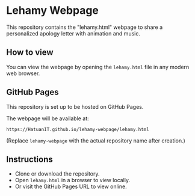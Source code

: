 # Lehamy Webpage

This repository contains the "lehamy.html" webpage to share a personalized apology letter with animation and music.

## How to view

You can view the webpage by opening the `lehamy.html` file in any modern web browser.

## GitHub Pages

This repository is set up to be hosted on GitHub Pages.

The webpage will be available at:

```
https://HatuanIT.github.io/lehamy-webpage/lehamy.html
```

(Replace `lehamy-webpage` with the actual repository name after creation.)

## Instructions

- Clone or download the repository.
- Open `lehamy.html` in a browser to view locally.
- Or visit the GitHub Pages URL to view online.
